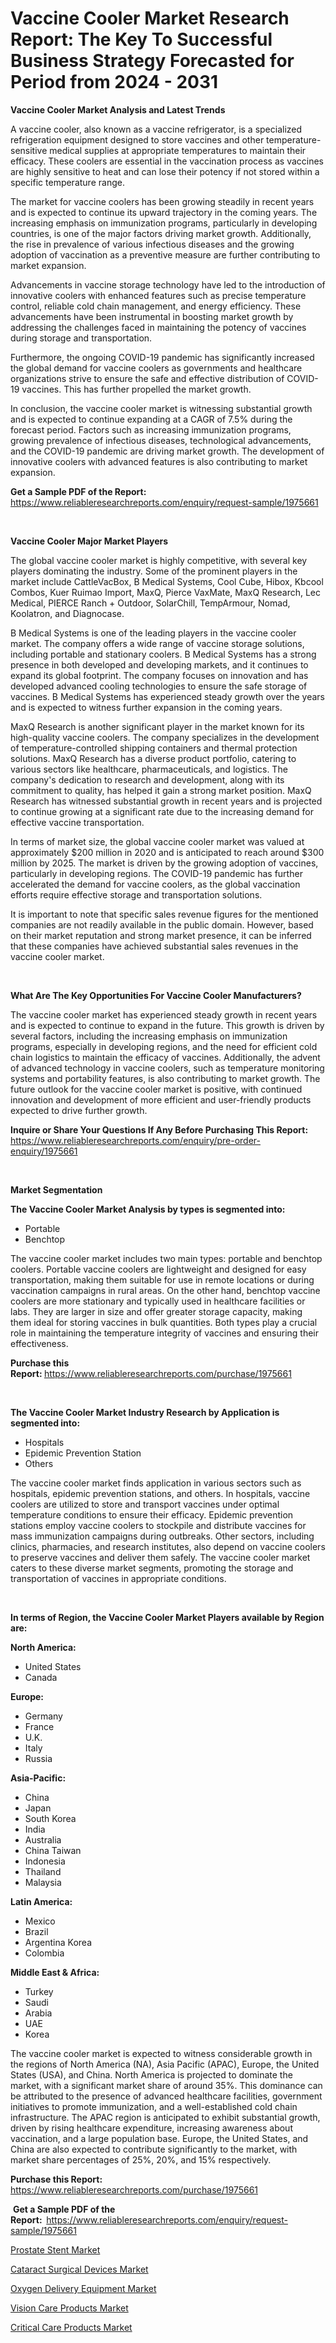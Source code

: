 <p><h1>Vaccine Cooler Market Research Report: The Key To Successful Business Strategy Forecasted for Period from 2024 - 2031</h1></p><p><strong>Vaccine Cooler Market Analysis and Latest Trends</strong></p>
<p><p>A vaccine cooler, also known as a vaccine refrigerator, is a specialized refrigeration equipment designed to store vaccines and other temperature-sensitive medical supplies at appropriate temperatures to maintain their efficacy. These coolers are essential in the vaccination process as vaccines are highly sensitive to heat and can lose their potency if not stored within a specific temperature range.</p><p>The market for vaccine coolers has been growing steadily in recent years and is expected to continue its upward trajectory in the coming years. The increasing emphasis on immunization programs, particularly in developing countries, is one of the major factors driving market growth. Additionally, the rise in prevalence of various infectious diseases and the growing adoption of vaccination as a preventive measure are further contributing to market expansion.</p><p>Advancements in vaccine storage technology have led to the introduction of innovative coolers with enhanced features such as precise temperature control, reliable cold chain management, and energy efficiency. These advancements have been instrumental in boosting market growth by addressing the challenges faced in maintaining the potency of vaccines during storage and transportation.</p><p>Furthermore, the ongoing COVID-19 pandemic has significantly increased the global demand for vaccine coolers as governments and healthcare organizations strive to ensure the safe and effective distribution of COVID-19 vaccines. This has further propelled the market growth.</p><p>In conclusion, the vaccine cooler market is witnessing substantial growth and is expected to continue expanding at a CAGR of 7.5% during the forecast period. Factors such as increasing immunization programs, growing prevalence of infectious diseases, technological advancements, and the COVID-19 pandemic are driving market growth. The development of innovative coolers with advanced features is also contributing to market expansion.</p></p>
<p><strong>Get a Sample PDF of the Report:&nbsp;</strong> <a href="https://www.reliableresearchreports.com/enquiry/request-sample/1975661">https://www.reliableresearchreports.com/enquiry/request-sample/1975661</a></p>
<p>&nbsp;</p>
<p><strong>Vaccine Cooler Major Market Players</strong></p>
<p><p>The global vaccine cooler market is highly competitive, with several key players dominating the industry. Some of the prominent players in the market include CattleVacBox, B Medical Systems, Cool Cube, Hibox, Kbcool Combos, Kuer Ruimao Import, MaxQ, Pierce VaxMate, MaxQ Research, Lec Medical, PIERCE Ranch + Outdoor, SolarChill, TempArmour, Nomad, Koolatron, and Diagnocase.</p><p>B Medical Systems is one of the leading players in the vaccine cooler market. The company offers a wide range of vaccine storage solutions, including portable and stationary coolers. B Medical Systems has a strong presence in both developed and developing markets, and it continues to expand its global footprint. The company focuses on innovation and has developed advanced cooling technologies to ensure the safe storage of vaccines. B Medical Systems has experienced steady growth over the years and is expected to witness further expansion in the coming years.</p><p>MaxQ Research is another significant player in the market known for its high-quality vaccine coolers. The company specializes in the development of temperature-controlled shipping containers and thermal protection solutions. MaxQ Research has a diverse product portfolio, catering to various sectors like healthcare, pharmaceuticals, and logistics. The company's dedication to research and development, along with its commitment to quality, has helped it gain a strong market position. MaxQ Research has witnessed substantial growth in recent years and is projected to continue growing at a significant rate due to the increasing demand for effective vaccine transportation.</p><p>In terms of market size, the global vaccine cooler market was valued at approximately $200 million in 2020 and is anticipated to reach around $300 million by 2025. The market is driven by the growing adoption of vaccines, particularly in developing regions. The COVID-19 pandemic has further accelerated the demand for vaccine coolers, as the global vaccination efforts require effective storage and transportation solutions.</p><p>It is important to note that specific sales revenue figures for the mentioned companies are not readily available in the public domain. However, based on their market reputation and strong market presence, it can be inferred that these companies have achieved substantial sales revenues in the vaccine cooler market.</p></p>
<p>&nbsp;</p>
<p><strong>What Are The Key Opportunities For Vaccine Cooler Manufacturers?</strong></p>
<p><p>The vaccine cooler market has experienced steady growth in recent years and is expected to continue to expand in the future. This growth is driven by several factors, including the increasing emphasis on immunization programs, especially in developing regions, and the need for efficient cold chain logistics to maintain the efficacy of vaccines. Additionally, the advent of advanced technology in vaccine coolers, such as temperature monitoring systems and portability features, is also contributing to market growth. The future outlook for the vaccine cooler market is positive, with continued innovation and development of more efficient and user-friendly products expected to drive further growth.</p></p>
<p><strong>Inquire or Share Your Questions If Any Before Purchasing This Report:</strong> <a href="https://www.reliableresearchreports.com/enquiry/pre-order-enquiry/1975661">https://www.reliableresearchreports.com/enquiry/pre-order-enquiry/1975661</a></p>
<p>&nbsp;</p>
<p><strong>Market Segmentation</strong></p>
<p><strong>The Vaccine Cooler Market Analysis by types is segmented into:</strong></p>
<p><ul><li>Portable</li><li>Benchtop</li></ul></p>
<p><p>The vaccine cooler market includes two main types: portable and benchtop coolers. Portable vaccine coolers are lightweight and designed for easy transportation, making them suitable for use in remote locations or during vaccination campaigns in rural areas. On the other hand, benchtop vaccine coolers are more stationary and typically used in healthcare facilities or labs. They are larger in size and offer greater storage capacity, making them ideal for storing vaccines in bulk quantities. Both types play a crucial role in maintaining the temperature integrity of vaccines and ensuring their effectiveness.</p></p>
<p><strong>Purchase this Report:&nbsp;</strong><a href="https://www.reliableresearchreports.com/purchase/1975661">https://www.reliableresearchreports.com/purchase/1975661</a></p>
<p>&nbsp;</p>
<p><strong>The Vaccine Cooler Market Industry Research by Application is segmented into:</strong></p>
<p><ul><li>Hospitals</li><li>Epidemic Prevention Station</li><li>Others</li></ul></p>
<p><p>The vaccine cooler market finds application in various sectors such as hospitals, epidemic prevention stations, and others. In hospitals, vaccine coolers are utilized to store and transport vaccines under optimal temperature conditions to ensure their efficacy. Epidemic prevention stations employ vaccine coolers to stockpile and distribute vaccines for mass immunization campaigns during outbreaks. Other sectors, including clinics, pharmacies, and research institutes, also depend on vaccine coolers to preserve vaccines and deliver them safely. The vaccine cooler market caters to these diverse market segments, promoting the storage and transportation of vaccines in appropriate conditions.</p></p>
<p>&nbsp;</p>
<p><strong>In terms of Region, the Vaccine Cooler Market Players available by Region are:</strong></p>
<p>
    <p> <strong> North America: </strong>
        <ul>
            <li>United States</li>
            <li>Canada</li>
        </ul>
        </p> 
    <p> <strong> Europe: </strong>
        <ul>
            <li>Germany</li>
            <li>France</li>
            <li>U.K.</li>
            <li>Italy</li>
            <li>Russia</li>
        </ul>
        </p> 
    <p> <strong> Asia-Pacific: </strong>
        <ul>
            <li>China</li>
            <li>Japan</li>
            <li>South Korea</li>
            <li>India</li>
            <li>Australia</li>
            <li>China Taiwan</li>
            <li>Indonesia</li>
            <li>Thailand</li>
            <li>Malaysia</li>
        </ul>
        </p> 
    <p> <strong> Latin America: </strong>
        <ul>
            <li>Mexico</li>
            <li>Brazil</li>
            <li>Argentina Korea</li>
            <li>Colombia</li>
        </ul>
        </p> 
    <p> <strong> Middle East & Africa: </strong>
        <ul>
            <li>Turkey</li>
            <li>Saudi</li>
            <li>Arabia</li>
            <li>UAE</li>
            <li>Korea</li>
        </ul>
    </p>
    </p>
<p><p>The vaccine cooler market is expected to witness considerable growth in the regions of North America (NA), Asia Pacific (APAC), Europe, the United States (USA), and China. North America is projected to dominate the market, with a significant market share of around 35%. This dominance can be attributed to the presence of advanced healthcare facilities, government initiatives to promote immunization, and a well-established cold chain infrastructure. The APAC region is anticipated to exhibit substantial growth, driven by rising healthcare expenditure, increasing awareness about vaccination, and a large population base. Europe, the United States, and China are also expected to contribute significantly to the market, with market share percentages of 25%, 20%, and 15% respectively.</p></p>
<p><strong>Purchase this Report: </strong><a href="https://www.reliableresearchreports.com/purchase/1975661">https://www.reliableresearchreports.com/purchase/1975661</a></p>
<p>&nbsp;<strong>Get a Sample PDF of the Report:&nbsp;&nbsp;</strong><a href="https://www.reliableresearchreports.com/enquiry/request-sample/1975661">https://www.reliableresearchreports.com/enquiry/request-sample/1975661</a></p>
<p><strong></strong></p>
<p><p><a href="https://github.com/julyju69/Market-Research-Report-List-1/blob/main/prostate-stent-market.md">Prostate Stent Market</a></p><p><a href="https://github.com/Paul14Anderson63/Market-Research-Report-List-2/blob/main/cataract-surgical-devices-market.md">Cataract Surgical Devices Market</a></p><p><a href="https://github.com/joannesouthgate/Market-Research-Report-List-1/blob/main/oxygen-delivery-equipment-market.md">Oxygen Delivery Equipment Market</a></p><p><a href="https://github.com/dringals/Market-Research-Report-List-2/blob/main/vision-care-products-market.md">Vision Care Products Market</a></p><p><a href="https://github.com/tamvrosiya/Market-Research-Report-List-2/blob/main/critical-care-products-market.md">Critical Care Products Market</a></p></p>
